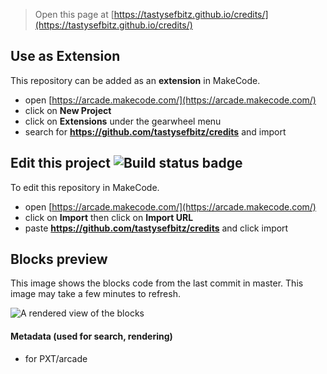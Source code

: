  


> Open this page at [https://tastysefbitz.github.io/credits/](https://tastysefbitz.github.io/credits/)

## Use as Extension

This repository can be added as an **extension** in MakeCode.

* open [https://arcade.makecode.com/](https://arcade.makecode.com/)
* click on **New Project**
* click on **Extensions** under the gearwheel menu
* search for **https://github.com/tastysefbitz/credits** and import

## Edit this project ![Build status badge](https://github.com/tastysefbitz/credits/workflows/MakeCode/badge.svg)

To edit this repository in MakeCode.

* open [https://arcade.makecode.com/](https://arcade.makecode.com/)
* click on **Import** then click on **Import URL**
* paste **https://github.com/tastysefbitz/credits** and click import

## Blocks preview

This image shows the blocks code from the last commit in master.
This image may take a few minutes to refresh.

![A rendered view of the blocks](https://github.com/tastysefbitz/credits/raw/master/.github/makecode/blocks.png)

#### Metadata (used for search, rendering)

* for PXT/arcade
<script src="https://makecode.com/gh-pages-embed.js"></script><script>makeCodeRender("{{ site.makecode.home_url }}", "{{ site.github.owner_name }}/{{ site.github.repository_name }}");</script>
